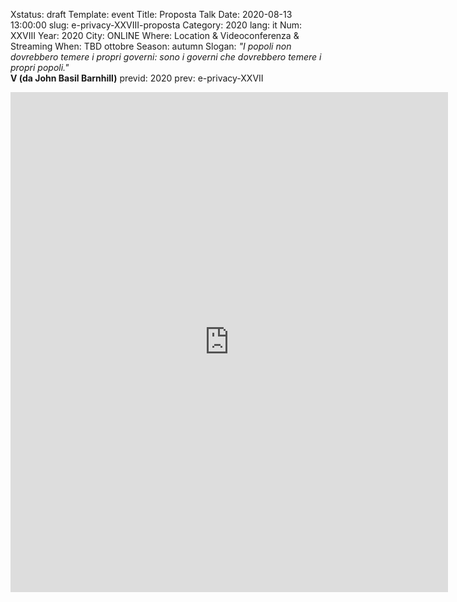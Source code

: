 Xstatus: draft
Template: event
Title: Proposta Talk
Date: 2020-08-13 13:00:00
slug: e-privacy-XXVIII-proposta
Category: 2020
lang: it
Num: XXVIII
Year: 2020
City: ONLINE
Where: Location & Videoconferenza & Streaming
When: TBD ottobre
Season: autumn
Slogan: <i>"I popoli non dovrebbero temere i propri governi: sono i governi che dovrebbero temere i propri popoli."</i><br/><b>V (da John Basil Barnhill)</b>
previd: 2020
prev: e-privacy-XXVII


<iframe src="https://forms.gle/BaoMGNF5FnggAXJq7" width="700" height="800" frameborder="0" marginheight="0" marginwidth="0">Caricamento in corso...</iframe>

